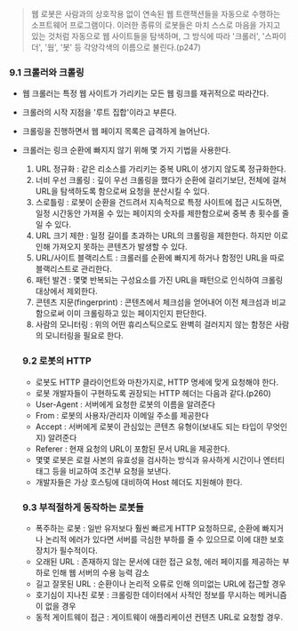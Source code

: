 > 웹 로봇은 사람과의 상호작용 없이 연속된 웹 트랜잭션들을 자동으로 수행하는 소프트웨어 프로그램이다.
> 이러한 종류의 로봇들은 마치 스스로 마음을 가지고 있는 것처럼 자동으로 웹 사이트들을 탐색하며, 그 방식에 따라 '크롤러', '스파이더', '웜', '봇' 등 각양각색의 이름으로 불린다.(p247)

### 9.1 크롤러와 크롤링
- 웹 크롤러는 특정 웹 사이트가 가리키는 모든 웹 링크를 재귀적으로 따라간다.
- 크롤러의 시작 지점을 '루트 집합'이라고 부른다.
- 크롤링을 진행하면서 웹 페이지 목록은 급격하게 늘어난다.
- 크롤러는 링크 순환에 빠지지 않기 위해 몇 가지 기법을 사용한다.
  1. URL 정규화 : 같은 리소스를 가리키는 중복 URL이 생기지 않도록 정규화한다.
  2. 너비 우선 크롤링 : 깊이 우선 크롤링을 했다가 순환에 걸리기보단, 전체에 걸쳐 URL을 탐색하도록 함으로써 요청을 분산시킬 수 있다.
  3. 스로틀링 : 로봇이 순환을 건드려서 지속적으로 특정 사이트에 접근 시도하면, 일정 시간동안 가져올 수 있는 페이지의 숫자를 제한함으로써 중복 총 횟수를 줄일 수 있다.
  4. URL 크기 제한 : 일정 길이를 초과하는 URL의 크롤링을 제한한다. 하지만 이로 인해 가져오지 못하는 콘텐츠가 발생할 수 있다. 
  5. URL/사이트 블랙리스트 : 크롤러를 순환에 빠지게 하거나 함정인 URL을 따로 블랙리스트로 관리한다.
  6. 패턴 발견 : 몇몇 반복되는 구성요소를 가진 URL을 패턴으로 인식하여 크롤링 대상에서 제외한다.
  7. 콘텐츠 지문(fingerprint) : 콘텐츠에서 체크섬을 얻어내어 이전 체크섬과 비교함으로써 이미 크롤링하고 있는 페이지인지 판단한다.
  8. 사람의 모니터링 : 위의 어떤 휴리스틱으로도 완벽히 걸러지지 않는 함정은 사람의 모니터링을 필요로 한다.
  
  ### 9.2 로봇의 HTTP
  - 로봇도 HTTP 클라이언트와 마찬가지로, HTTP 명세에 맞게 요청해야 한다.
  - 로봇 개발자들이 구현하도록 권장되는 HTTP 헤더는 다음과 같다.(p260)
  - User-Agent : 서버에게 요청한 로봇의 이름을 알려준다
  - From : 로봇의 사용자/관리자 이메일 주소를 제공한다
  - Accept : 서버에게 로봇이 관심있는 콘텐츠 유형이(보내도 되는 타입이 무엇인지) 알려준다
  - Referer : 현재 요청의 URL이 포함된 문서 URL을 제공한다.
  - 몇몇 로봇은 로컬 사본의 유효성을 검사하는 방식과 유사하게 시간이나 엔터티 태그 등을 비교하여 조건부 요청을 보낸다.
  - 개발자들은 가상 호스팅에 대비하여 Host 헤더도 지원해야 한다.
  
  ### 9.3 부적절하게 동작하는 로봇들
   - 폭주하는 로봇 : 일반 유저보다 훨씬 빠르게 HTTP 요청하므로, 순환에 빠지거나 논리적 에러가 있다면 서버를 극심한 부하를 줄 수 있으므로 이에 대한 보호장치가 필수적이다.
   - 오래된 URL : 존재하지 않는 문서에 대한 접근 요청, 에러 페이지를 제공하는 부하로 인해 웹 서버의 수용 능력 감소
   - 길고 잘못된 URL : 순환이나 논리적 오류로 인해 의미없는 URL에 접근할 경우 
   - 호기심이 지나친 로봇 : 크롤링한 데이터에서 사적인 정보를 무시하는 메커니즘이 없을 경우
   - 동적 게이트웨이 접근 : 게이트웨이 애플리케이션 컨텐츠 URL로 요청할 경우.
